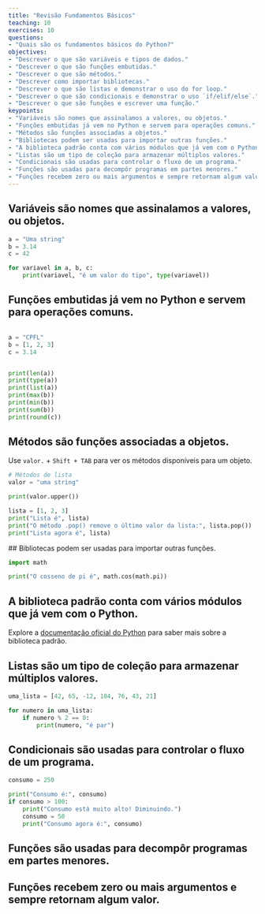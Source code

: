 ```yaml
---
title: "Revisão Fundamentos Básicos"
teaching: 10
exercises: 10
questions:
- "Quais são os fundamentos básicos do Python?"
objectives:
- "Descrever o que são variáveis e tipos de dados."
- "Descrever o que são funções embutidas."
- "Descrever o que são métodos."
- "Descrever como importar bibliotecas."
- "Descrever o que são listas e demonstrar o uso do for loop."
- "Descrever o que são condicionais e demonstrar o uso `if/elif/else`."
- "Descrever o que são funções e escrever uma função."
keypoints:
- "Variáveis são nomes que assinalamos a valores, ou objetos."
- "Funções embutidas já vem no Python e servem para operações comuns."
- "Métodos são funções associadas a objetos."
- "Bibliotecas podem ser usadas para importar outras funções."
- "A biblioteca padrão conta com vários módulos que já vem com o Python."
- "Listas são um tipo de coleção para armazenar múltiplos valores."
- "Condicionais são usadas para controlar o fluxo de um programa."
- "Funções são usadas para decompôr programas em partes menores."
- "Funções recebem zero ou mais argumentos e sempre retornam algum valor."
---
```


## Variáveis são nomes que assinalamos a valores, ou objetos.

```python
a = "Uma string"
b = 3.14
c = 42

for variavel in a, b, c:
    print(variavel, "é um valor do tipo", type(variavel))
```

## Funções embutidas já vem no Python e servem para operações comuns.

```python

a = "CPFL"
b = [1, 2, 3]
c = 3.14


print(len(a))
print(type(a))
print(list(a))
print(max(b))
print(min(b))
print(sum(b))
print(round(c))
```

## Métodos são funções associadas a objetos.

Use `valor.` + `Shift + TAB` para ver os métodos disponíveis para um objeto.

```python
# Métodos de lista
valor = "uma string"

print(valor.upper())
```

```python
lista = [1, 2, 3]
print("Lista é", lista)
print("O método .pop() remove o último valor da lista:", lista.pop())
print("Lista agora é", lista)
```

## Bibliotecas podem ser usadas para importar outras funções.

```python
import math

print("O cosseno de pi é", math.cos(math.pi))
```

## A biblioteca padrão conta com vários módulos que já vem com o Python.

Explore a [documentação oficial do Python](https://docs.python.org/pt-br/3/library/index.html) para saber mais sobre a biblioteca padrão.

## Listas são um tipo de coleção para armazenar múltiplos valores.

```python
uma_lista = [42, 65, -12, 104, 76, 43, 21]

for numero in uma_lista:
    if numero % 2 == 0:
        print(numero, "é par")
```

## Condicionais são usadas para controlar o fluxo de um programa.

```python
consumo = 250

print("Consumo é:", consumo)
if consumo > 100:
    print("Consumo está muito alto! Diminuindo.")
    consumo = 50
    print("Consumo agora é:", consumo)
```

## Funções são usadas para decompôr programas em partes menores.
## Funções recebem zero ou mais argumentos e sempre retornam algum valor.
